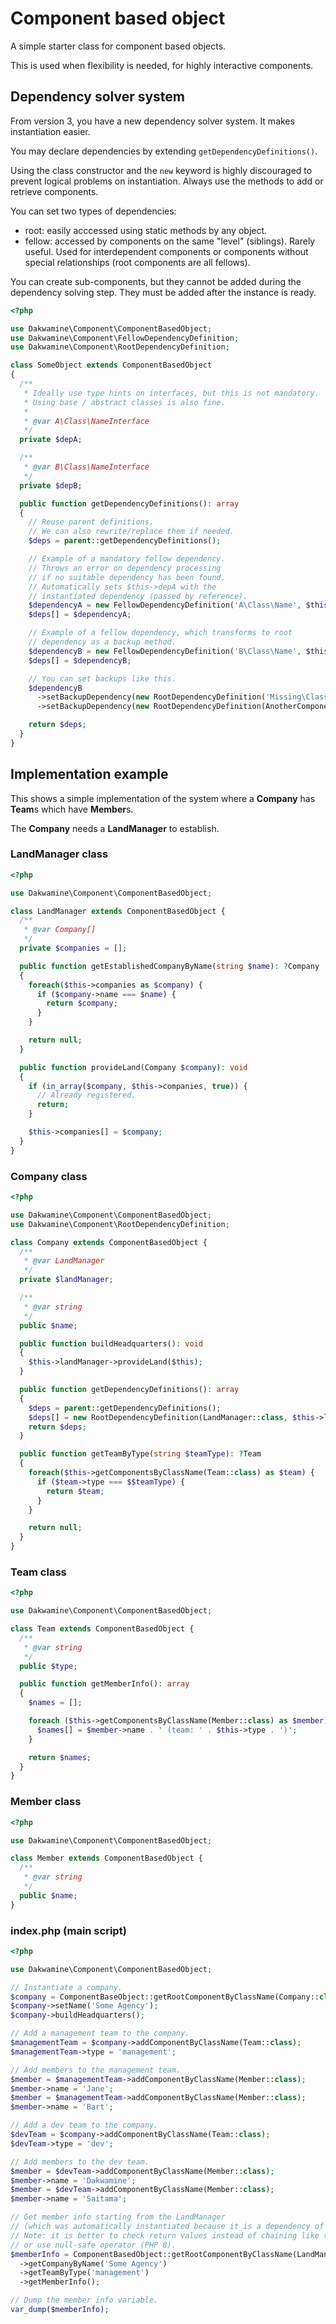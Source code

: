 # Component based object

A simple starter class for component based objects.

This is used when flexibility is needed, for highly interactive components.

## Dependency solver system

From version 3, you have a new dependency solver system. It makes instantiation
easier.

You may declare dependencies by extending `getDependencyDefinitions()`.

Using the class constructor and the `new` keyword is highly discouraged to
prevent logical problems on instantiation.
Always use the methods to add or retrieve components.

You can set two types of dependencies:

- root: easily acccessed using static methods by any object.
- fellow: accessed by components on the same "level" (siblings).
  Rarely useful. Used for interdependent components or components without
  special relationships (root components are all fellows).

You can create sub-components, but they cannot be added during the
dependency solving step. They must be added after the instance is ready.

```php
<?php

use Dakwamine\Component\ComponentBasedObject;
use Dakwamine\Component\FellowDependencyDefinition;
use Dakwamine\Component\RootDependencyDefinition;

class SomeObject extends ComponentBasedObject
{
  /**
   * Ideally use type hints on interfaces, but this is not mandatory.
   * Using base / abstract classes is also fine.
   *
   * @var A\Class\NameInterface
   */
  private $depA;

  /**
   * @var B\Class\NameInterface
   */
  private $depB;

  public function getDependencyDefinitions(): array
  {
    // Reuse parent definitions.
    // We can also rewrite/replace them if needed.
    $deps = parent::getDependencyDefinitions();

    // Example of a mandatory fellow dependency.
    // Throws an error on dependency processing
    // if no suitable dependency has been found.
    // Automatically sets $this->depA with the 
    // instantiated dependency (passed by reference).
    $dependencyA = new FellowDependencyDefinition('A\Class\Name', $this->depA);
    $deps[] = $dependencyA;

    // Example of a fellow dependency, which transforms to root
    // dependency as a backup method.
    $dependencyB = new FellowDependencyDefinition('B\Class\Name', $this->depB);
    $deps[] = $dependencyB;

    // You can set backups like this.
    $dependencyB
      ->setBackupDependency(new RootDependencyDefinition('Missing\Class\Name', $this->depB))
      ->setBackupDependency(new RootDependencyDefinition(AnotherComponentBasedObject::class, $this->depB));

    return $deps;
  }
}
```

## Implementation example

This shows a simple implementation of the system where a **Company** has **Team**s which have **Member**s.

The **Company** needs a **LandManager** to establish.

### LandManager class

```php
<?php

use Dakwamine\Component\ComponentBasedObject;

class LandManager extends ComponentBasedObject {
  /**
   * @var Company[]
   */
  private $companies = [];

  public function getEstablishedCompanyByName(string $name): ?Company
  {
    foreach($this->companies as $company) {
      if ($company->name === $name) {
        return $company;
      }
    }

    return null;
  }

  public function provideLand(Company $company): void
  {
    if (in_array($company, $this->companies, true)) {
      // Already registered.
      return;
    }

    $this->companies[] = $company;
  }
}
```

### Company class

```php
<?php

use Dakwamine\Component\ComponentBasedObject;
use Dakwamine\Component\RootDependencyDefinition;

class Company extends ComponentBasedObject {
  /**
   * @var LandManager
   */
  private $landManager;

  /**
   * @var string
   */
  public $name;

  public function buildHeadquarters(): void
  {
    $this->landManager->provideLand($this);
  }

  public function getDependencyDefinitions(): array
  {
    $deps = parent::getDependencyDefinitions();
    $deps[] = new RootDependencyDefinition(LandManager::class, $this->landManager);
    return $deps;
  }

  public function getTeamByType(string $teamType): ?Team
  {
    foreach($this->getComponentsByClassName(Team::class) as $team) {
      if ($team->type === $$teamType) {
        return $team;
      }
    }

    return null;
  }
}
```

### Team class

```php
<?php

use Dakwamine\Component\ComponentBasedObject;

class Team extends ComponentBasedObject {
  /**
   * @var string
   */
  public $type;

  public function getMemberInfo(): array
  {
    $names = [];

    foreach ($this->getComponentsByClassName(Member::class) as $member) {
      $names[] = $member->name . ' (team: ' . $this->type . ')';
    }

    return $names;
  }
}
```

### Member class

```php
<?php

use Dakwamine\Component\ComponentBasedObject;

class Member extends ComponentBasedObject {
  /**
   * @var string
   */
  public $name;
}
```

### index.php (main script)

```php
<?php

use Dakwamine\Component\ComponentBasedObject;

// Instantiate a company.
$company = ComponentBaseObject::getRootComponentByClassName(Company::class);
$company->setName('Some Agency');
$company->buildHeadquarters();

// Add a management team to the company.
$managementTeam = $company->addComponentByClassName(Team::class);
$managementTeam->type = 'management';

// Add members to the management team.
$member = $managementTeam->addComponentByClassName(Member::class);
$member->name = 'Jane';
$member = $managementTeam->addComponentByClassName(Member::class);
$member->name = 'Bart';

// Add a dev team to the company.
$devTeam = $company->addComponentByClassName(Team::class);
$devTeam->type = 'dev';

// Add members to the dev team.
$member = $devTeam->addComponentByClassName(Member::class);
$member->name = 'Dakwamine';
$member = $devTeam->addComponentByClassName(Member::class);
$member->name = 'Saitama';

// Get member info starting from the LandManager
// (which was automatically instantiated because it is a dependency of the Company class).
// Note: it is better to check return values instead of chaining like this,
// or use null-safe operator (PHP 8).
$memberInfo = ComponentBasedObject::getRootComponentByClassName(LandManager::class)
  ->getCompanyByName('Some Agency')
  ->getTeamByType('management')
  ->getMemberInfo();

// Dump the member info variable.
var_dump($memberInfo);
```
